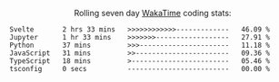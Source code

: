 <!--<p align="center">
  <img width="auto" src ="https://github-readme-stats.vercel.app/api/top-langs/?username=syrkis&layout=compact&hide_border=true&theme=darcula&bg_color=00000000&langs_count=6&hide=jupyter%20notebook,JavaScript,HTML" width = 400>
      <img src ="https://github-readme-streak-stats.herokuapp.com?user=syrkis&theme=darcula&hide_border=true&background=FFFFFF00" width = 400>

</p>-->
<p align="center">Rolling seven day <a href='https://wakatime.com/'> WakaTime</a> coding stats:</p>
<!--START_SECTION:waka-->

```text
Svelte       2 hrs 33 mins   >>>>>>>>>>>>-------------   46.09 %
Jupyter      1 hr 33 mins    >>>>>>>------------------   27.91 %
Python       37 mins         >>>----------------------   11.18 %
JavaScript   31 mins         >>-----------------------   09.36 %
TypeScript   18 mins         >------------------------   05.46 %
tsconfig     0 secs          -------------------------   00.00 %
```

<!--END_SECTION:waka-->
